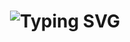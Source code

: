 <h1 align="center">
  <img src="https://readme-typing-svg.herokuapp.com?font=Fira+Code&size=30&pause=500&color=00F7FF&center=true&vCenter=true&width=500&lines=🚀+¡Hola,+soy+Deylin!+👾" alt="Typing SVG">
</h1>